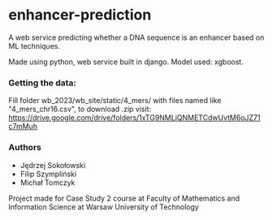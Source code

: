 # enhancer-prediction
A web service predicting whether a DNA sequence is an enhancer based on ML techniques.

Made using python, web service built in django. Model used: xgboost.

### Getting the data:
Fill folder wb_2023/wb_site/static/4_mers/ with files named like "4_mers_chr16.csv", to download .zip visit: https://drive.google.com/drive/folders/1xTG9NMLiQNMETCdwUvtM6oJZ71c7mMuh

### Authors
* Jędrzej Sokołowski
* Filip Szympliński
* Michał Tomczyk

Project made for Case Study 2 course at Faculty of Mathematics and Information Science at Warsaw University of Technology
